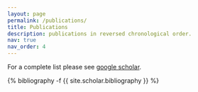 ```yaml
---
layout: page
permalink: /publications/
title: Publications
description: publications in reversed chronological order.
nav: true
nav_order: 4
---
```


For a complete list please see <a href="https://scholar.google.com/citations?user=lGvB2KAAAAAJ">google scholar</a>.

<!-- _pages/publications.md -->
<div class="publications">

{% bibliography -f {{ site.scholar.bibliography }} %}

</div>
